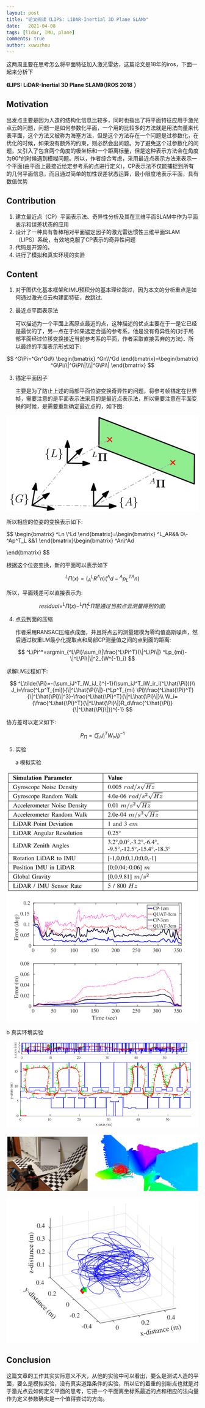 ```yaml
---
layout: post
title: "论文阅读《LIPS: LiDAR-Inertial 3D Plane SLAM》"
date:   2021-04-08
tags: [lidar, IMU, plane]
comments: true
author: xuwuzhou
---
```


这两周主要在思考怎么将平面特征加入激光雷达，这篇论文是18年的iros，下面一起来分析下

<!-- more -->

**《LIPS: LiDAR-Inertial 3D Plane SLAM》（IROS 2018 ）**

## Motivation

   出发点主要是因为人造的结构化信息比较多，同时也指出了将平面特征应用于激光点云的问题，问题一是如何参数化平面，一个用的比较多的方法就是用法向量来代表平面，这个方法又被称为海塞方法，但是这个方法存在一个问题是过参数化，在优化的时候，如果没有额外的约束，则必然会出问题。为了避免这个过参数化的问题，又引入了包含两个角度的极坐标和一个距离标量，但是这种表示方法会在角度为90°的时候遇到模糊问题。所以，作者综合考虑，采用最近点表示方法来表示一个平面(由平面上最接近给定参考系的点进行定义)，CP表示法不仅能捕捉到所有的几何平面信息，而且通过简单的加性误差状态运算，最小限度地表示平面，具有数值优势

## Contribution

1. 建立最近点（CP）平面表示法、奇异性分析及其在三维平面SLAM中作为平面表示和误差状态的应用
2. 设计了一种具有鲁棒相对平面锚定因子的激光雷达惯性三维平面SLAM（LIPS）系统，有效地克服了CP表示的奇异性问题
3. 代码是开源的。
4. 进行了模拟和真实环境的实验

  

## Content 

1. 对于图优化基本框架和IMU预积分的基本理论跳过，因为本文的分析重点是如何通过激光点云构建面特征，故跳过.
2. 最近点平面表示法

   可以描述为一个平面上离原点最近的点，这种描述的优点主要在于一是它已经是最优的了，另一点在于如果选定合适的参考系，他是没有奇异性的(对于局部平面经过位移变换接近当前参考系的平面，作者采取直接丢弃的方法)．所以最终的平面表示形式如下:
   
$$
^G\Pi=^Gn^Gd\\
\begin{bmatrix}
 ^Gn\\^Gd
\end{bmatrix}=\begin{bmatrix}
 ^G\Pi/\|^G\Pi\|\\\|^G\Pi\|
\end{bmatrix}
$$

3. 锚定平面因子

   主要是为了防止上述的局部平面位姿变换奇异性的问题，将参考帧锚定在世界帧，需要注意的是平面表示法采用的是最近点表示法，所以需要注意在平面变换的时候，是需要重新确定最近点的，如下图:
   

![论文16图片1](../images/论文16图片1.png)

   所以相应的位姿的变换表示如下:

$$
\begin{bmatrix}
^Ln \\^Ld
\end{bmatrix}=\begin{bmatrix}
 ^L_AR&& 0\\-^Ap^T_L
&&1
\end{bmatrix}\begin{bmatrix}
 ^An\\^Ad

\end{bmatrix}
$$

   根据这个位姿变换，新的平面可以表示如下

$$
^L\Pi(x)=(^L_AR^An)(^Ad-{^Ap^T_L}^An )
$$

   所以，平面残差可以直接表示为:

$$
residual=^L\Pi(x)-^L\hat{\Pi}(^L\hat{\Pi}是通过当前点云测量得到的值)
$$

4. 点云到面的压缩

   作者采用RANSAC压缩点成面，并且将点云的测量建模为零均值高斯噪声，然后通过权重LM最小化提取点和局部CP测量值之间的点到面的距离:
   
$$
^L\Pi^*=argmin_{^L\Pi}\sum_i\|\frac{^L\Pi^T}{\|^L\Pi\|} ^Lp_{mi}-\|^L\Pi\|\|^2_{W^{-1}_i}
$$

   求解LM过程如下:

$$
^L\tilde{\Pi}=-(\sum_iJ^T_iW_iJ_i)^{-1}(\sum_iJ^T_iW_ir_i(^L\hat{\Pi}))\\
J_i=\frac{^Lp^T_{mi}}{\|^L\hat{\Pi}\|}-(^Lp^T_{mi} \Pi)\frac{^L\hat{\Pi}^T}{\|^L\hat{\Pi}\|^3}-\frac{^L\hat{\Pi}^T}{\|^L\hat{\Pi}\|}\\
W_i=(\frac{^L\hat{\Pi}^T}{\|^L\hat{\Pi}\|}R_d\frac{^L\hat{\Pi}}{\|^L\hat{\Pi}\|})^{-1}
$$

   协方差可以定义如下:

$$
P_{\Pi}=(\sum_iJ^T_iW_iJ_i)^{-1}
$$

5. 实验

   a  模拟实验

![论文16图片2](../images/论文16图片2.png)

   b 真实环境实验

![论文16图片3](../images/论文16图片3.png)

![论文16图片4](../images/论文16图片4.png)

![论文16图片5](../images/论文16图片5.png)

## Conclusion

   这篇文章的工作其实实际意义不大，从他的实验中可以看出，要么是测试人造的平面，要么是模拟实验，没有真实道路条件的实验，所以它的着重的创新点也就是对于激光点云如何定义平面的思考，它把一个平面离坐标系最近的点和相应的法向量作为定义参数确实是一个值得尝试的方向。